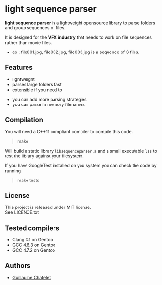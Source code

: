 light sequence parser
=====================

**light sequence parser** is a lightweight opensource library to parse folders and group sequences of files.

It is designed for the **VFX industry** that needs to work on file sequences rather than movie files.

* ex : file001.jpg, file002.jpg, file003.jpg is a sequence of 3 files.

Features
--------

* lightweight
* parses large folders fast
* extensible if you need to
 - you can add more parsing strategies
 - you can parse in memory filenames 


Compilation
-----------

You will need a C++11 compliant compiler to compile this code.

> make

Will build a static library `libsequenceparser.a` and a small executable `lss` to test the library against your filesystem.

If you have GoogleTest installed on you system you can check the code by running
> make tests

License
-------

This project is released under MIT license.  
See LICENCE.txt

Tested compilers
----------------

* Clang 3.1 on Gentoo
* GCC 4.6.3 on Gentoo
* GCC 4.7.2 on Gentoo

Authors
-------

- [Guillaume Chatelet](mailto:chatelet.guillaume@gmail.com)